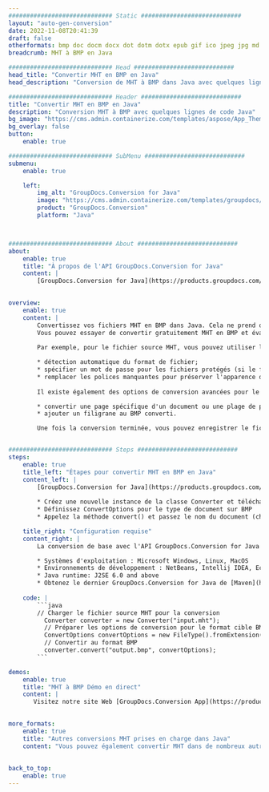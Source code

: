 ```yaml
---
############################# Static ############################
layout: "auto-gen-conversion"
date: 2022-11-08T20:41:39
draft: false
otherformats: bmp doc docm docx dot dotm dotx epub gif ico jpeg jpg md odt ott pdf png psd rtf tex tif tiff txt xps
breadcrumb: MHT à BMP en Java

############################# Head ############################
head_title: "Convertir MHT en BMP en Java"
head_description: "Conversion de MHT à BMP dans Java avec quelques lignes de code. Convertissez plus de 160 formats de fichiers à l'aide de l'API de conversion de documents GroupDocs pour Java"

############################# Header ############################
title: "Convertir MHT en BMP en Java"
description: "Conversion MHT à BMP avec quelques lignes de code Java"
bg_image: "https://cms.admin.containerize.com/templates/aspose/App_Themes/V3/images/bg/header1.png"
bg_overlay: false
button:
    enable: true

############################# SubMenu ############################
submenu:
    enable: true

    left:
        img_alt: "GroupDocs.Conversion for Java"
        image: "https://cms.admin.containerize.com/templates/groupdocs/images/product-logos/90x90-noborder/groupdocs-conversion-java.png"
        product: "GroupDocs.Conversion"
        platform: "Java"



############################# About ############################
about:
    enable: true
    title: "À propos de l'API GroupDocs.Conversion for Java"
    content: |
        [GroupDocs.Conversion for Java](https://products.groupdocs.com/conversion/java/) est une API de conversion de format de fichier avancée pour la conversion entre les formats d'image et de document populaires tels que Microsoft Office, OpenDocument, PDF, HTML, e-mail, CAO. et bien plus encore avec seulement quelques lignes de code. L'API native détecte automatiquement les formats des documents originaux et propose de nombreuses options de personnalisation des documents convertis. Outre la fonction d'extraction d'informations d'un document, il prend également en charge la mise en cache des résultats de conversion sur le disque local par défaut. Cependant, tout type de stockage de cache peut être pris en charge en implémentant les interfaces appropriées - Amazon S3, Dropbox, Google Drive, Windows Azure, Reddis ou tout autre.
    

overview:
    enable: true
    content: |
        Convertissez vos fichiers MHT en BMP dans Java. Cela ne prend que quelques lignes de code Java sur n'importe quelle plate-forme de votre choix, telle que Windows, Linux, macOS.
        Vous pouvez essayer de convertir gratuitement MHT en BMP et évaluer la qualité des résultats de conversion. En plus des scripts de conversion de fichiers simples, vous pouvez essayer des options plus sophistiquées pour charger le fichier source MHT et stocker la sortie BMP. 
        
        Par exemple, pour le fichier source MHT, vous pouvez utiliser les options de chargement suivantes :

        * détection automatique du format de fichier;
        * spécifier un mot de passe pour les fichiers protégés (si le format de fichier le prend en charge);
        * remplacer les polices manquantes pour préserver l'apparence du document.
        
        Il existe également des options de conversion avancées pour le fichier BMP :

        * convertir une page spécifique d'un document ou une plage de pages;
        * ajouter un filigrane au BMP converti.

        Une fois la conversion terminée, vous pouvez enregistrer le fichier BMP dans votre chemin de fichier local ou dans un stockage tiers tel que FTP, Amazon S3, Google Drive, Dropbox, etc. Veuillez noter - pour convertir MHT à BMP, vous n'avez pas besoin d'installer de logiciel supplémentaire, tel que MS Office, Open Office, Adobe Acrobat Reader, etc.


############################# Steps ############################
steps:
    enable: true
    title_left: "Étapes pour convertir MHT en BMP en Java"
    content_left: |
        [GroupDocs.Conversion for Java](https://products.groupdocs.com/conversion/java/) permet aux développeurs de convertir facilement le fichier MHT en BMP avec quelques lignes de code.
        
        * Créez une nouvelle instance de la classe Converter et téléchargez le fichier MHT avec le chemin complet
        * Définissez ConvertOptions pour le type de document sur BMP
        * Appelez la méthode convert() et passez le nom du document (chemin complet) et le format (BMP) en tant que paramètre

    title_right: "Configuration requise"
    content_right: |
        La conversion de base avec l'API GroupDocs.Conversion for Java peut être effectuée avec seulement quelques lignes de code. Nos API sont prises en charge sur toutes les principales plates-formes et systèmes d'exploitation. Avant d'exécuter le code ci-dessous, assurez-vous que les prérequis suivants sont installés sur votre système.

        * Systèmes d'exploitation : Microsoft Windows, Linux, MacOS
        * Environnements de développement : NetBeans, Intellij IDEA, Eclipse, etc.
        * Java runtime: J2SE 6.0 and above
        * Obtenez le dernier GroupDocs.Conversion for Java de [Maven](https://repository.groupdocs.com/webapp/#/artifacts/browse/tree/General/repo/com/groupdocs/groupdocs-conversion)
         
    code: |
        ```java    
        // Charger le fichier source MHT pour la conversion
          Converter converter = new Converter("input.mht");
          // Préparer les options de conversion pour le format cible BMP
          ConvertOptions convertOptions = new FileType().fromExtension("bmp").getConvertOptions();
          // Convertir au format BMP
          converter.convert("output.bmp", convertOptions);
        ```

demos:
    enable: true
    title: "MHT à BMP Démo en direct"
    content: |
       Visitez notre site Web [GroupDocs.Conversion App](https://products.groupdocs.app/conversion/family) et essayez la conversion MHT à BMP maintenant. La démo gratuite présente les avantages suivants
          

more_formats:
    enable: true
    title: "Autres conversions MHT prises en charge dans Java"
    content: "Vous pouvez également convertir MHT dans de nombreux autres formats de fichiers. Veuillez consulter la liste ci-dessous."
       
       
back_to_top:
    enable: true
---
```

